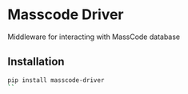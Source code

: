 # Masscode Driver
Middleware for interacting with MassCode database

## Installation
```bash
pip install masscode-driver
``
